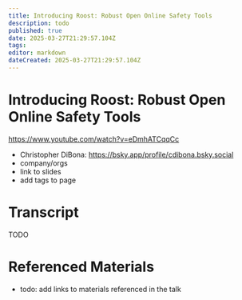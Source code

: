 ```yaml
---
title: Introducing Roost: Robust Open Online Safety Tools
description: todo
published: true
date: 2025-03-27T21:29:57.104Z
tags: 
editor: markdown
dateCreated: 2025-03-27T21:29:57.104Z
---
```


# Introducing Roost: Robust Open Online Safety Tools
https://www.youtube.com/watch?v=eDmhATCqqCc
- Christopher DiBona: https://bsky.app/profile/cdibona.bsky.social
- company/orgs
- link to slides
- add tags to page

# Transcript
TODO

# Referenced Materials
- todo: add links to materials referenced in the talk